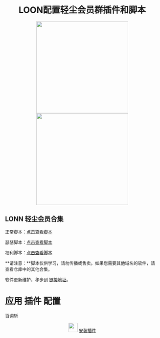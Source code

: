 <h1 align="center">LOON配置轻尘会员群插件和脚本</h1>

<p align="center">
<img src="https://raw.githubusercontent.com/Rabbit-Spec/Surge/Master/Conf/img/1.PNG" width="300"></img>
<img src="https://raw.githubusercontent.com/Rabbit-Spec/Surge/Master/Conf/img/5.PNG" width="300"></img>
</p>

## LONN 轻尘会员合集

正常脚本：[点击查看脚本](https://raw.githubusercontent.com/Yu9191/Rewrite/main/Revenuecat.js)

瑟瑟脚本：[点击查看脚本](https://raw.githubusercontent.com/Yu9191/Rewrite/main/Revenuecat.js)

福利脚本：[点击查看脚本](https://raw.githubusercontent.com/Yu9191/Rewrite/main/Revenuecat.js)

**请注意：**脚本仅供学习，请勿传播或售卖。如果您需要其他域名的软件，请查看仓库中的其他合集。

软件更新维护，移步到 [链接地址](https://t.me/yqc_123/3726)。

# 应用 插件 配置

 百词斩  <p align="center">
<img src="https://raw.githubusercontent.com/fmz200/wool_scripts/main/icons/lige47/spotify(green).png" width="30"></img> 
 [安装插件](https://www.nsloon.com/openloon/import?plugin=https://gist.githubusercontent.com/IC58G/770ac896f0b0ec89cdb9b91ccd8cf426/raw/bcz.plugin) 